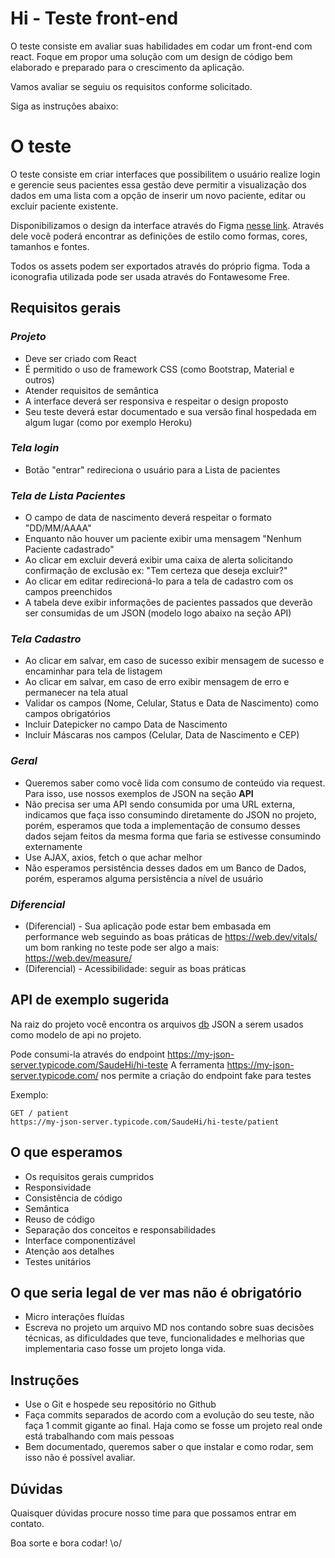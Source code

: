 # Hi - Teste front-end

O teste consiste em avaliar suas habilidades em codar um front-end com react.
Foque em propor uma solução com um design de código bem elaborado e preparado para o crescimento da aplicação.

Vamos avaliar se seguiu os requisitos conforme solicitado.

Siga as instruções abaixo:

# O teste

O teste consiste em criar interfaces que possibilitem o usuário realize login e gerencie seus pacientes
essa gestão deve permitir a visualização dos dados em uma lista com a opção de inserir um novo paciente, editar ou excluir paciente existente.

Disponibilizamos o design da interface através do Figma [nesse link](https://www.figma.com/file/njMdC8jyJMyiFOIYpDsqzE/Hi-Teste?node-id=125%3A0). 
Através dele você poderá encontrar as definições de estilo como formas, cores, tamanhos e fontes.

Todos os assets podem ser exportados através do próprio figma. Toda a iconografia utilizada pode ser usada através do Fontawesome Free.

## Requisitos gerais

### *Projeto*

- Deve ser criado com React
- É permitido o uso de framework CSS (como Bootstrap, Material e outros)
- Atender requisitos de semântica
- A interface deverá ser responsiva e respeitar o design proposto
- Seu teste deverá estar documentado e sua versão final hospedada em algum lugar (como por exemplo Heroku)

### *Tela login*

- Botão "entrar" redireciona o usuário para a Lista de pacientes

### *Tela de Lista Pacientes*

- O campo de data de nascimento deverá respeitar o formato "DD/MM/AAAA"
- Enquanto não houver um paciente exibir uma mensagem "Nenhum Paciente cadastrado" 
- Ao clicar em excluir deverá exibir uma caixa de alerta solicitando confirmação de exclusão ex: "Tem certeza que deseja excluir?" 
- Ao clicar em editar redirecioná-lo para a tela de cadastro com os campos preenchidos
- A tabela deve exibir informações de pacientes passados que deverão ser consumidas de um JSON (modelo logo abaixo na seção API)

### *Tela Cadastro*

- Ao clicar em salvar, em caso de sucesso exibir mensagem de sucesso e encaminhar para tela de listagem
- Ao clicar em salvar, em caso de erro exibir mensagem de erro e permanecer na tela atual
- Validar os campos (Nome, Celular, Status e Data de Nascimento) como campos obrigatórios
- Incluir Datepicker no campo Data de Nascimento
- Incluir Máscaras nos campos (Celular, Data de Nascimento e CEP)

### *Geral*

- Queremos saber como você lida com consumo de conteúdo via request. Para isso, use nossos exemplos de JSON na seção **API** 
- Não precisa ser uma API sendo consumida por uma URL externa, indicamos que faça isso consumindo diretamente do JSON no projeto, porém, esperamos que toda a implementação de consumo desses dados sejam feitos da mesma forma que faria se estivesse consumindo externamente
- Use AJAX, axios, fetch o que achar melhor
- Não esperamos persistência desses dados em um Banco de Dados, porém, esperamos alguma persistência a nível de usuário


### *Diferencial*

- (Diferencial) - Sua aplicação pode estar bem embasada em performance web seguindo as boas práticas de https://web.dev/vitals/ um bom ranking no teste pode ser algo a mais: https://web.dev/measure/
- (Diferencial) - Acessibilidade: seguir as boas práticas


## API de exemplo sugerida

Na raiz do projeto você encontra os arquivos [db](https://github.com/SaudeHi/hi-teste/blob/master) JSON a serem usados como modelo de api no projeto.

Pode consumi-la através do endpoint https://my-json-server.typicode.com/SaudeHi/hi-teste
A ferramenta https://my-json-server.typicode.com/ nos permite a criação do endpoint fake para testes

Exemplo:
```
GET / patient
https://my-json-server.typicode.com/SaudeHi/hi-teste/patient
```


## O que esperamos

- Os requisitos gerais cumpridos
- Responsividade
- Consistência de código
- Semântica
- Reuso de código
- Separação dos conceitos e responsabilidades
- Interface componentizável
- Atenção aos detalhes
- Testes unitários

## O que seria legal de ver mas não é obrigatório

- Micro interações fluídas
- Escreva no projeto um arquivo MD nos contando sobre suas decisões técnicas, as dificuldades que teve, funcionalidades e melhorias que implementaria caso fosse um projeto longa vida.

## Instruções

- Use o Git e hospede seu repositório no Github
- Faça commits separados de acordo com a evolução do seu teste, não faça 1 commit gigante ao final. Haja como se fosse um projeto real onde está trabalhando com mais pessoas
- Bem documentado, queremos saber o que instalar e como rodar, sem isso não é possível avaliar.


## Dúvidas

Quaisquer dúvidas procure nosso time para que possamos entrar em contato.

Boa sorte e bora codar! \o/

